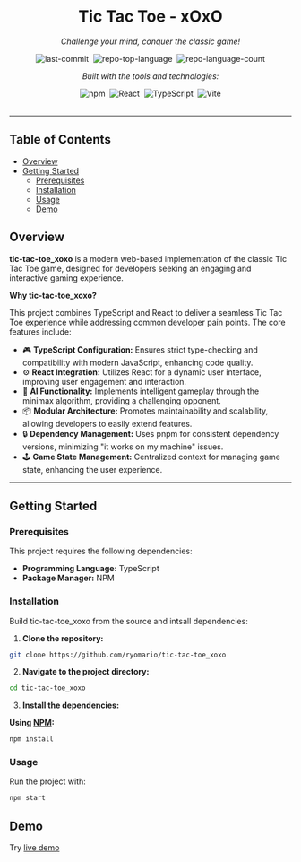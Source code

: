 <div align="center" class="text-center">
  <h1>Tic Tac Toe - xOxO</h1>
  <p><em>Challenge your mind, conquer the classic game!</em></p>
  
  <img alt="last-commit" src="https://img.shields.io/github/last-commit/ryomario/tic-tac-toe_xoxo?style=flat&amp;logo=git&amp;logoColor=white&amp;color=0080ff" class="inline-block mx-1" style="margin: 0px 2px;">
  <img alt="repo-top-language" src="https://img.shields.io/github/languages/top/ryomario/tic-tac-toe_xoxo?style=flat&amp;color=0080ff" class="inline-block mx-1" style="margin: 0px 2px;">
  <img alt="repo-language-count" src="https://img.shields.io/github/languages/count/ryomario/tic-tac-toe_xoxo?style=flat&amp;color=0080ff" class="inline-block mx-1" style="margin: 0px 2px;">
  <p><em>Built with the tools and technologies:</em></p>
  <img alt="npm" src="https://img.shields.io/badge/npm-CB3837.svg?style=flat&amp;logo=npm&amp;logoColor=white" class="inline-block mx-1" style="margin: 0px 2px;">
  <img alt="React" src="https://img.shields.io/badge/React-61DAFB.svg?style=flat&amp;logo=React&amp;logoColor=black" class="inline-block mx-1" style="margin: 0px 2px;">
  <img alt="TypeScript" src="https://img.shields.io/badge/TypeScript-3178C6.svg?style=flat&amp;logo=TypeScript&amp;logoColor=white" class="inline-block mx-1" style="margin: 0px 2px;">
  <img alt="Vite" src="https://img.shields.io/badge/Vite-646CFF.svg?style=flat&amp;logo=Vite&amp;logoColor=white" class="inline-block mx-1" style="margin: 0px 2px;">
</div>
<br/>
<hr/>

## Table of Contents

- [Overview](#overview)
- [Getting Started](#getting-started)
  - [Prerequisites](#prerequisites)
  - [Installation](#installation)
  - [Usage](#usage)
  - [Demo](#demo)

## Overview

**tic-tac-toe_xoxo** is a modern web-based implementation of the classic Tic Tac Toe game, designed for developers seeking an engaging and interactive gaming experience.

**Why tic-tac-toe_xoxo?**

This project combines TypeScript and React to deliver a seamless Tic Tac Toe experience while addressing common developer pain points. The core features include:

- :video_game: **TypeScript Configuration:** Ensures strict type-checking and compatibility with modern JavaScript, enhancing code quality.
- :gear: **React Integration:** Utilizes React for a dynamic user interface, improving user engagement and interaction.
- :robot: **AI Functionality:** Implements intelligent gameplay through the minimax algorithm, providing a challenging opponent.
- :package: **Modular Architecture:** Promotes maintainability and scalability, allowing developers to easily extend features.
- :lock: **Dependency Management:** Uses pnpm for consistent dependency versions, minimizing "it works on my machine" issues.
- :joystick: **Game State Management:** Centralized context for managing game state, enhancing the user experience.

---

## Getting Started

### Prerequisites

This project requires the following dependencies:

- **Programming Language:** TypeScript
- **Package Manager:** NPM

### Installation

Build tic-tac-toe_xoxo from the source and intsall dependencies:

1. **Clone the repository:**

```sh
git clone https://github.com/ryomario/tic-tac-toe_xoxo
```

2. **Navigate to the project directory:**

```sh
cd tic-tac-toe_xoxo
```

3. **Install the dependencies:**

**Using [NPM](https://www.npmjs.com/):**

```sh
npm install
```

### Usage

Run the project with:

```sh
npm start
```

## Demo

Try [live demo](https://ryomario.github.io/tic-tac-toe_xoxo/)
